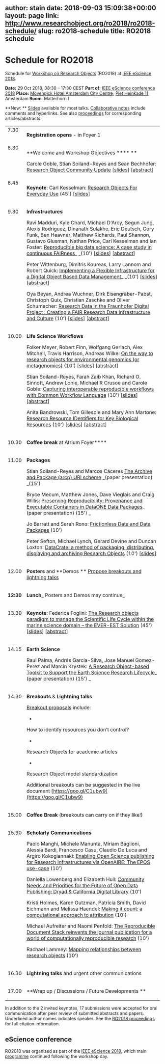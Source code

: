 author: stain
date: 2018-09-03 15:09:38+00:00
layout: page
link: http://www.researchobject.org/ro2018/ro2018-schedule/
slug: ro2018-schedule
title: RO2018 schedule
---
# Schedule for RO2018


Schedule for [Workshop on Research Objects](http://researchobject.org/ro2018/) (RO2018) at [IEEE eScience 2018](https://www.escience2018.com/).


**Date:** 29 Oct 2018, 08:30 – 17:30 CEST
**Part of:** [IEEE eScience conference 2018](https://www.escience2018.com/page/419715)
**Place:** [Mövenpick Hotel Amsterdam City Centre](https://www.movenpick.com/en/europe/netherlands/amsterdam/hotel-amsterdam/meetings/); [Piet Heinkade 11;](https://www.google.com/maps/place/Piet+Heinkade+11,+1019+BR+Amsterdam,+Netherlands) Amsterdam
**Room**: Matterhorn I


**New: ** [Slides](https://www.dropbox.com/sh/i2060ctj1wzglax/AAAuiVDKaDFMOzwyYSQxw67ba?dl=0 ) available for most talks. [Collaborative notes]( https://goo.gl/C1ubw9) include comments and hyperlinks. See also [proceedings](http://www.researchobject.org/ro2018/ro2018-proceedings/) for corresponding articles/abstracts.




<table width="608" > 
<tbody >
<tr >

<td style="vertical-align: top;" >7.30
</td>

<td >


**Registration opens** - in Foyer 1



</td>
</tr>
<tr >

<td style="vertical-align: top;" >8.30
</td>

<td >


**Welcome and Workshop Objectives ****
**




Carole Goble, Stian Soiland-Reyes and Sean Bechhofer:
[ Research Object Community Update](https://doi.org/10.5281/zenodo.1484286) [[slides](https://doi.org/10.5281/zenodo.1484286)] [[abstract](https://doi.org/10.5281/zenodo.1313066)]



</td>
</tr>
<tr >

<td style="vertical-align: top;" >8.45
</td>

<td >


**Keynote**: Carl Kesselman:
[ Research Objects For Everyday Use](https://doi.org/10.5281/zenodo.1484341) (45') [[slides](https://doi.org/10.5281/zenodo.1484341)]



</td>
</tr>
<tr >

<td style="vertical-align: top;" >


9.30



</td>

<td >


**Infrastructures**




Ravi Madduri, Kyle Chard, Michael D'Arcy, Segun Jung, Alexis Rodriguez, Dinanath Sulakhe, Eric Deutsch, Cory Funk, Ben Heavner, Matthew Richards, Paul Shannon, Gustavo Glusman, Nathan Price, Carl Kesselman and Ian Foster:
[Reproducible big data science: A case study in continuous FAIRness](https://doi.org/10.5281/zenodo.1484403)_ _(10') [[slides](https://doi.org/10.5281/zenodo.1484403)] [[abstract](http://doi.org/10.5281/zenodo.1310034)]




Peter Wittenburg, Dimitris Koureas, Larry Lannom and Robert Quick:
[Implementing a Flexible Infrastructure for a Digital Object Based Data Management](https://doi.org/10.5281/zenodo.1484424)_ _(10') [[slides](https://doi.org/10.5281/zenodo.1484424)] [[abstract](https://doi.org/10.5281/zenodo.1310621)]




Oya Beyan, Andrea Wuchner, Dirk Eisengräber-Pabst, Christoph Quix, Christian Zaschke and Oliver Schumacher:
[Research Data in the Fraunhofer Digital Project : Creating a FAIR Research Data Infrastructure and Culture](https://doi.org/10.5281/zenodo.1484442) (10') [[slides](https://doi.org/10.5281/zenodo.1484442)] [[abstract](https://doi.org/10.5281/zenodo.1441011)]



</td>
</tr>
<tr >

<td style="vertical-align: top;" >


10.00



</td>

<td >


**Life Science Workflows**




Folker Meyer, Robert Finn, Wolfgang Gerlach, Alex Mitchell, Travis Harrison, Andreas Wilke:
[On the way to research objects for environmental genomics (or metagenomics)](https://doi.org/10.5281/zenodo.1484480) (10') [[slides](https://doi.org/10.5281/zenodo.1484480)] [[abstract](https://doi.org/10.5281/zenodo.1309962)]




Stian Soiland-Reyes, Farah Zaib Khan, Richard O. Sinnott, Andrew Lonie, Michael R Crusoe and Carole Goble:
[Capturing interoperable reproducible workflows with Common Workflow Language](https://doi.org/10.5281/zenodo.1484496) (10') [[slides](http://slides.com/soilandreyes/2018-10-29-cwlprov)] [[abstract](http://s11.no/2018/cwl.html)]




Anita Bandrowski, Tom Gillespie and Mary Ann Martone:
[Research Resource IDentifiers for Key Biological Resources](https://doi.org/10.5281/zenodo.1484502) (10') [[slides](https://doi.org/10.5281/zenodo.1484502)] [[abstract](https://doi.org/10.5281/zenodo.1412731)]



</td>
</tr>
<tr >

<td style="vertical-align: top;" >


10.30



</td>

<td >


**Coffee break** at Atrium Foyer****



</td>
</tr>
<tr >

<td style="vertical-align: top;" >


11.00



</td>

<td >


**Packages**




Stian Soiland-Reyes and Marcos Cáceres
[The Archive and Package (arcp) URI scheme](https://doi.org/10.5281/zenodo.1320264) _(paper presentation) _(15')




Bryce Mecum, Matthew Jones, Dave Vieglais and Craig Willis:
[Preserving Reproducibility: Provenance and Executable Containers in DataONE Data Packages](https://doi.org/10.5281/zenodo.1420531)_ (paper presentation) (15')
_




Jo Barratt and Serah Rono:
[Frictionless Data and Data Packages](https://doi.org/10.5281/zenodo.1301152) (10')




Peter Sefton, Michael Lynch, Gerard Devine and Duncan Loxton:
[DataCrate: a method of packaging, distributing, displaying and archiving Research Objects](https://data.research.uts.edu.au/examples/v1.0/datacrate-RO-2018/data/paper.html) (10') [[slides](http://ptsefton.com/2018/10/29/sefton-ro2018.htm)]




</td>
</tr>
<tr >

<td style="vertical-align: top;" >


12.00



</td>

<td >


**Posters** and **Demos
** [Propose breakouts and lightning talks](https://goo.gl/C1ubw9)



</td>
</tr>
<tr >

<td >


**12:30**



</td>

<td >


**Lunch**_ Posters and Demos may continue_



</td>
</tr>
<tr >

<td style="vertical-align: top;" >


13.30



</td>

<td >


**Keynote**: Federica Foglini:
[The Research objects paradigm to manage the Scientific Life Cycle within the marine science domain – the EVER-EST Solution](https://doi.org/10.5281/zenodo.1484377) (45') [[slides](https://doi.org/10.5281/zenodo.1484377)] [[abstract](https://doi.org/10.5281/zenodo.1408170)]



</td>
</tr>
<tr >

<td style="vertical-align: top;" >


14.15



</td>

<td >


**Earth Science**




Raul Palma, Andrés García-Silva, Jose Manuel Gomez-Perez and Marcin Krystek:
[A Research Object-based Toolkit to Support the Earth Science Research Lifecycle](http://sandbox.rohub.org/rodl/ROs/ROToolkit_ro2018-published/ROToolkit-ES-CR.pdf)_ (paper presentation) (15')
_



</td>
</tr>
<tr >

<td style="vertical-align: top;" >


14.30



</td>

<td >


**Breakouts** & **Lightning talks**




[Breakout proposals](https://docs.google.com/document/d/18Rxa6XEiPkcNPd7Uye58Wz-1wNEgVD9ijv0LwH7HAuI/edit#) include:





	
  * 


How to identify resources you don’t control?




	
  * 


Research Objects for academic articles




	
  * 


Research Object model standardization







Additional breakouts can be suggested in the live document [https://goo.gl/C1ubw9](https://goo.gl/C1ubw9)



</td>
</tr>
<tr >

<td style="vertical-align: top;" >


15.00



</td>

<td >


**Coffee Break** (breakouts can carry on if they like!)



</td>
</tr>
<tr >

<td style="vertical-align: top;" >


15.30



</td>

<td >


**Scholarly Communications**




Paolo Manghi, Michele Manunta, Miriam Baglioni, Alessia Bardi, Francesco Casu, Claudio De Luca and Argiro Kokogiannaki:
[Enabling Open Science publishing for Research Infrastructures via OpenAIRE: The EPOS use-case](https://doi.org/10.5281/zenodo.1412509) (10')




Daniella Lowenberg and Elizabeth Hull:
[Community Needs and Priorities for the Future of Open Data Publishing: Dryad & California Digital Library](https://doi.org/10.5281/zenodo.1299320) (10')




Kristi Holmes, Karen Gutzman, Patricia Smith, David Eichmann and Melissa Haendel:
[Making it count: a computational approach to attribution](https://doi.org/10.5281/zenodo.1312651) (10')




Michael Aufreiter and Naomi Penfold:
[The Reproducible Document Stack reinvents the journal publication for a world of computationally reproducible research](https://doi.org/10.5281/zenodo.1311612) (10')




Rachael Lammey:
[Mapping relationships between research objects](https://doi.org/10.5281/zenodo.1410238) (10')



</td>
</tr>
<tr >

<td style="vertical-align: top;" >


16.30



</td>

<td >


**Lightning talks** and urgent other communications



</td>
</tr>
<tr >

<td style="vertical-align: top;" >


17.00



</td>

<td >


**Wrap up / Discussions / Future Developments
**



</td>
</tr>
</tbody>
</table>




In addition to the 2 invited keynotes, 17 submissions were accepted for oral communication after peer review of submitted abstracts and papers. Underlined author names indicates speaker. See the [RO2018 proceedings](http://www.researchobject.org/ro2018/ro2018-proceedings/) for full citation information.


## eScience conference


RO2018 was organized as part of the [IEEE eScience 2018](https://www.escience2018.com/page/419715), which main [programme](https://www.escience2018.com/page/419705) continued following the workshop day.

